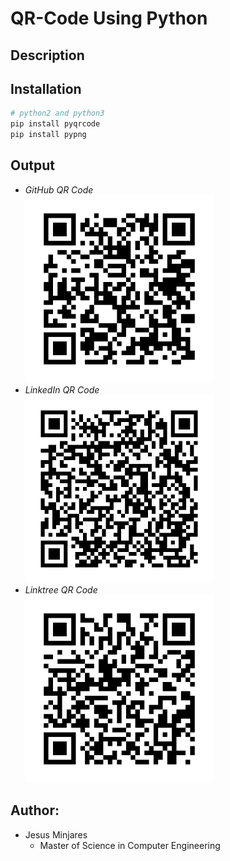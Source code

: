 # **QR-Code Using Python**

## **Description**

## **Installation**
~~~bash
# python2 and python3
pip install pyqrcode
pip install pypng
~~~
## **Output**
- *GitHub QR Code* <br>
    <img width="300" height ="300" src="QR-Code Test/GitHub/gitHub.png">
- *LinkedIn QR Code* <br>
    <img width="300" height ="300" src="QR-Code Test/LinkedIn/linkedIn.png">
- *Linktree QR Code* <br>
    <img width="300" height ="300" src="QR-Code Test/Linktree/linktree.png">

## Author:
* Jesus Minjares
  * Master of Science in Computer Engineering